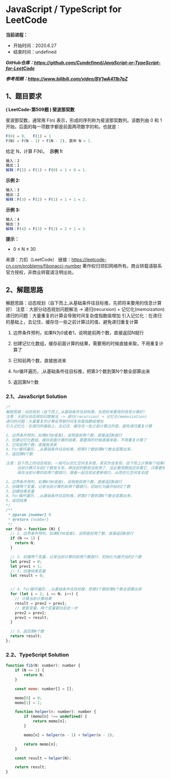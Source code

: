 ﻿# JavaScript / TypeScript for LeetCode 
**当前进程：**

 - 开始时间：2020.6.27 
 - 结束时间：undefined

***GitHub仓库：https://github.com/Cundefined/JavaScript-or-TypeScript-for-LeetCode***

***参考视频：https://www.bilibili.com/video/BV1wA411b7qZ***

## 1、题目要求
**( LeetCode-第509题 )  斐波那契数**
       
斐波那契数，通常用 F(n) 表示，形成的序列称为斐波那契数列。该数列由 0 和 1 开始，后面的每一项数字都是前面两项数字的和。也就是：

```javascript
F(0) = 0,   F(1) = 1
F(N) = F(N - 1) + F(N - 2), 其中 N > 1.
```
给定 N，计算 F(N)。
​	  **示例 1:**

```javascript
输入：2
输出：1
解释：F(2) = F(1) + F(0) = 1 + 0 = 1.
```
**示例 2:**
```javascript
输入：3
输出：2
解释：F(3) = F(2) + F(1) = 1 + 1 = 2.
```
**示例 3:**
```javascript
输入：4
输出：3
解释：F(4) = F(3) + F(2) = 2 + 1 = 3.
```
**提示：**

 - 0 ≤ N ≤ 30

来源：力扣（LeetCode）
链接：https://leetcode-cn.com/problems/fibonacci-number
著作权归领扣网络所有。商业转载请联系官方授权，非商业转载请注明出处。

## 2、解题思路
解题思路：动态规划（自下而上,从基础条件往目标推，先把将来要用的信息计算好）
注意：大部分动态规划问题解法 -> 递归(recursion) + 记忆化(memoization)
递归的问题：大量重复的计算会导致时间复杂度指数级增加
引入记忆化：在递归的基础上，去记住、缓存住一些之前计算过的值，避免递归重复计算
 1. 边界条件预判，如果N为0或者1，说明是前两个数，直接返回N就行
 

 2. 创建记忆化数组，缓存前面计算的结果，需要用的时候直接来取，不用重复计算了

 3. 已知前两个数，直接放进来

 4. for循环遍历，,从基础条件往目标推，把第3个数到第N个数全部算出来
 5. 返回第N个数

### 2.1、JavaScript Solution

```javascript
/*
解题思路：动态规划（自下而上,从基础条件往目标推，先把将来要用的信息计算好）
注意：大部分动态规划问题解法 -> 递归(recursion) + 记忆化(memoization)
递归的问题：大量重复的计算会导致时间复杂度指数级增加
引入记忆化：在递归的基础上，去记住、缓存住一些之前计算过的值，避免递归重复计算

1、边界条件预判，如果N为0或者1，说明是前两个数，直接返回N就行
2、创建记忆化数组，缓存前面计算的结果，需要用的时候直接来取，不用重复计算了
3、已知前两个数，直接放进来
4、for循环遍历，,从基础条件往目标推，把第3个数到第N个数全部算出来，
5、返回第N个数

注意：自下而上的动态规划，一般可以优化空间复杂度，其实你会发现，自下而上计算每个结果时，
     当前计算只与前2个数有关系，再往前的数就没有用了，没必要用数组还存着它，只需要用两个变量
     保存当前计算的前两个数就行，跟着一起往前走更新就行，从而优化空间复杂度

1、边界条件预判，如果N为0或者1，说明是前两个数，直接返回N就行
2、创建两个变量，记录当前计算的前两个数就行，初始化为最开始的2个数
3、创建结果变量
4、for循环遍历，,从基础条件往目标推，把第3个数到第N个数全部算出来，
5、返回结果
*/
/**
 * @param {number} N
 * @return {number}
 */
var fib = function (N) {
  // 1、边界条件预判，如果N为0或者1，说明是前两个数，直接返回N就行
  if (N <= 1) {
    return N;
  }

  // 2、创建两个变量，记录当前计算的前两个数就行，初始化为最开始的2个数
  let prev2 = 0;
  let prev1 = 1;
  // 3、创建结果变量
  let result = 0;


  // 4、for循环遍历，,从基础条件往目标推，把第3个数到第N个数全部算出来
  for (let i = 2; i <= N; i++) {
    // 计算当前计算结果
    result = prev2 + prev1;
    // 更新变量，两个变量都往前走一步
    prev2 = prev1;
    prev1 = result;
  }

  // 5、返回第N个数
  return result;
};
```


### 2.2、TypeScript Solution

```javascript
function fib(N: number): number {
    if (N <= 1) {
        return N;
    }

    const memo: number[] = [];

    memo[0] = 0;
    memo[1] = 1;

    function helper(n: number): number {
        if (memo[n] !== undefined) {
            return memo[n];
        }

        memo[n] = helper(n - 1) + helper(n - 2);

        return memo[n];
    }

    const result = helper(N);

    return result;
}

```

